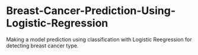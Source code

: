 # Breast-Cancer-Prediction-Using-Logistic-Regression

Making a model prediction using classification with Logistic Reegression for detecting breast cancer type. 
